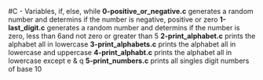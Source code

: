 #C - Variables, if, else, while
**0-positive_or_negative.c** generates a random number and determins if the number is negative, positive or zero
**1-last_digit.c** generates a random number and determins if the number is zero, less than 6and not zero or greater than 5
**2-print_alphabet.c** prints the alphabet all in lowercase
**3-print_alphabets.c** prints the alphabet all in lowercase and uppercase
**4-print_alphabt.c** prints the alphabet all in lowercase except e & q
**5-print_numbers.c** prints all singles digit numbers of base 10
